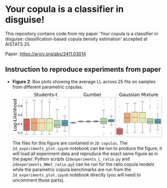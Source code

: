 # Your copula is a classifier in disguise!
This repository contains code from my paper 'Your copula is a classifier in disguise: classification-based copula density estimation' accepted at AISTATS 25.

Paper: https://arxiv.org/abs/2411.03014



## Instruction to reproduce experiments from paper
- **Figure 2**: Box plots showing the average LL across 25 fits on samples from different parametric copulas.
![](https://github.com/Huk-David/Ratio-Copula/blob/main/2D%20copulas/2d_copestimation_narrow.png?raw=true)
The files for this figure are contained in `2D copulas`. The `2d_experiments_plot.ipynb` notebook can be run to produce the figure; it will load all experiment data and reproduce the exact same figure as in the paper.
Python scripts (`2dexperiments_L_ratio.py` and `2dexperiments_NNet_ratio.py`) can be run for the ratio copula models while the parametric copula benchmarks are run from the `2d_experiments_plot.ipynb` notebook directly (you will need to uncomment those parts).
 
